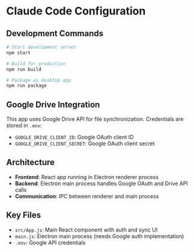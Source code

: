 # Claude Code Configuration

## Development Commands

```bash
# Start development server
npm start

# Build for production
npm run build

# Package as desktop app
npm run package
```

## Google Drive Integration

This app uses Google Drive API for file synchronization. Credentials are stored in `.env`:

- `GOOGLE_DRIVE_CLIENT_ID`: Google OAuth client ID
- `GOOGLE_DRIVE_CLIENT_SECRET`: Google OAuth client secret

## Architecture

- **Frontend**: React app running in Electron renderer process
- **Backend**: Electron main process handles Google OAuth and Drive API calls
- **Communication**: IPC between renderer and main process

## Key Files

- `src/App.js`: Main React component with auth and sync UI
- `main.js`: Electron main process (needs Google auth implementation)
- `.env`: Google API credentials